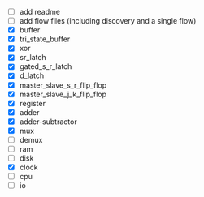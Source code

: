 - [ ] add readme
- [ ] add flow files (including discovery and a single flow)
- [x] buffer
- [x] tri_state_buffer
- [x] xor
- [x] sr_latch
- [x] gated_s_r_latch
- [x] d_latch
- [x] master_slave_s_r_flip_flop
- [x] master_slave_j_k_flip_flop
- [x] register
- [x] adder
- [x] adder-subtractor
- [x] mux
- [ ] demux
- [ ] ram
- [ ] disk
- [x] clock
- [ ] cpu
- [ ] io